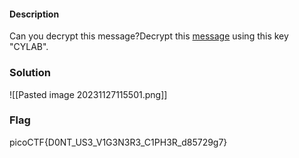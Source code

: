 #### Description

Can you decrypt this message?Decrypt this [message](https://artifacts.picoctf.net/c/159/cipher.txt) using this key "CYLAB".

### Solution

![[Pasted image 20231127115501.png]]

### Flag
picoCTF{D0NT_US3_V1G3N3R3_C1PH3R_d85729g7}